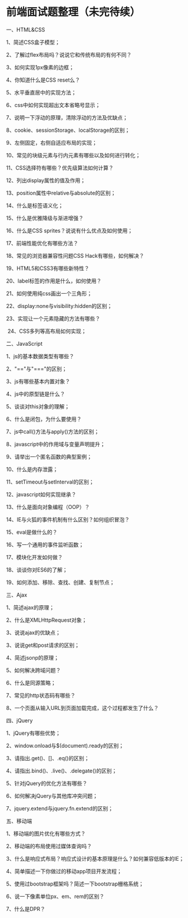 # 前端面试题整理（未完待续）


一、HTML&CSS

  1、简述CSS盒子模型；
	
  2、了解过flex布局吗？说说它和传统布局的有何不同？
	
  3、如何实现1px像素的边框；
	
  4、你知道什么是CSS reset么？
	
  5、水平垂直居中的实现方法；
	
  6、css中如何实现超出文本省略号显示；
	
  7、说明一下浮动的原理，清除浮动的方法及优缺点；
	
  8、cookie、sessionStorage、localStorage的区别；
	
  9、左侧固定，右侧自适应布局的实现；
	
  10、常见的块级元素与行内元素有哪些以及如何进行转化；
	
  11、CSS选择符有哪些？优先级算法如何计算？
	
  12、列出display属性的值及作用；
	
  13、position属性中relative与absolute的区别；
	
  14、什么是标签语义化；
	
  15、什么是优雅降级与渐进增强？
	
  16、什么是CSS sprites？说说有什么优点及如何使用；
	
  17、前端性能优化有哪些方法？
	
  18、常见的浏览器兼容性问题CSS Hack有哪些，如何解决？
	
  19、HTML5和CSS3有哪些新特性？
	
  20、label标签的作用是什么，如何使用？
	
  21、如何使用纯css画出一个三角形；
	
  22、display:none与visibility:hidden的区别；
	
  23、实现让一个元素隐藏的方法有哪些？
	
  24、CSS多列等高布局如何实现；
  

二、JavaScript

  1、js的基本数据类型有哪些？
	
  2、"=="与"==="的区别；
	
  3、js有哪些基本内置对象？
	
  4、js中的原型链是什么？
	
  5、谈谈对this对象的理解；
	
  6、什么是闭包，为什么要使用？
	
  7、js中call()方法与apply()方法的区别；
	
  8、javascript中的作用域与变量声明提升；
	
  9、请举出一个匿名函数的典型案例；
	
  10、什么是内存泄露；
	
  11、setTimeout与setInterval的区别；
	
  12、javascript如何实现继承？
	
  13、什么是面向对象编程（OOP）？
	
  14、IE与火狐的事件机制有什么区别？如何组织冒泡？
	
  15、eval是做什么的？
	
  16、写一个通用的事件监听函数；
	
  17、模块化开发如何做？
	
  18、谈谈你对ES6的了解；
	
  19、如何添加、移除、查找、创建、复制节点；
  

三、Ajax

  1、简述ajax的原理；
	
  2、什么是XMLHttpRequest对象；
	
  3、说说ajax的优缺点；
	
  3、说说get和post请求的区别；
	
  4、简述jsonp的原理；
	
  5、如何解决跨域问题？
	
  6、什么是同源策略；
	
  7、常见的http状态码有哪些？
	
  8、一个页面从输入URL到页面加载完成，这个过程都发生了什么？
  

四、jQuery

  1、jQuery有哪些优势；
	
  2、window.onload与$(document).ready的区别；
	
  3、请指出.get()、[]、.eq()的区别；
	
  4、请指出.bind()、.live()、.delegate()的区别；
	
  5、针对jQuery的优化方法有哪些？
	
  6、如何解决jQuery与其他库冲突问题；
	
  7、jquery.extend与jquery.fn.extend的区别；
  

五、移动端

  1、移动端的图片优化有哪些方式？
	
  2、移动端的布局使用过媒体查询吗？
	
  3、什么是响应式布局？响应式设计的基本原理是什么？如何兼容低版本的IE；
	
  4、简单描述一下你做过的移动app项目开发流程；
  
  5、使用过bootstrap框架吗？简述一下bootstrap栅格系统；
  
  6、说一下像素单位px、em、rem的区别？
  
  7、什么是DPR？
  
